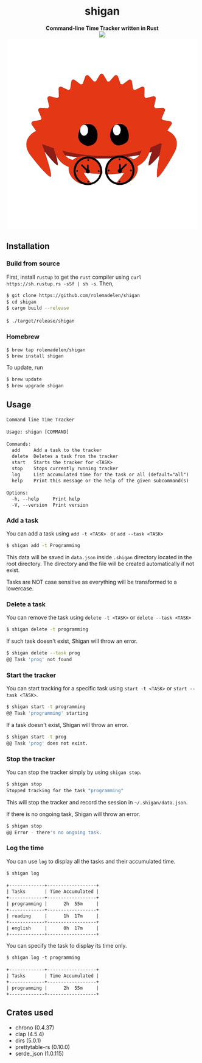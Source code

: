 <div align="center">
    <h1>shigan</h1>
    <b>Command-line Time Tracker written in Rust</b>
    <div>
    	<a href="LICENSE"><img src="https://img.shields.io/badge/license-MIT-blue.svg"></a>
    </div>
    <img src="./shigan.png" alt="logo" />
  <br />
</div>


## Installation

### Build from source

First, install `rustup` to get the `rust` compiler using `curl https://sh.rustup.rs -sSf | sh -s`. Then, 

```sh
$ git clone https://github.com/rolemadelen/shigan
$ cd shigan
$ cargo build --release

$ ./target/release/shigan
```

### Homebrew

```shell
$ brew tap rolemadelen/shigan
$ brew install shigan
```

To update, run 

```sh
$ brew update
$ brew upgrade shigan
```

## Usage
```text
Command line Time Tracker

Usage: shigan [COMMAND]

Commands:
  add     Add a task to the tracker
  delete  Deletes a task from the tracker
  start   Starts the tracker for <TASK>
  stop    Stops currently running tracker
  log     List accumulated time for the task or all (default="all")
  help    Print this message or the help of the given subcommand(s)

Options:
  -h, --help     Print help
  -V, --version  Print version
```

### Add a task

You can add a task using `add -t <TASK> ` or `add --task <TASK>`

```sh
$ shigan add -t Programming
```

This data will be saved in `data.json` inside `.shigan` directory located in the root directory.
The directory and the file will be created automatically if not exist.

Tasks are NOT case sensitive as everything will be transformed to a lowercase.

### Delete a task

You can remove the task using `delete -t <TASK>` or `delete --task <TASK>`

```sh
$ shigan delete -t programming
```

If such task doesn't exist, Shigan will throw an error.

```sh
$ shigan delete --task prog
@@ Task 'prog' not found
```

### Start the tracker

You can start tracking for a specific task using `start -t <TASK>` or `start --task <TASK>`.

```sh
$ shigan start -t programming
@@ Task 'programming' starting
```

If a task doesn't exist, Shigan will throw an error.

```sh
$ shigan start -t prog
@@ Task 'prog' does not exist.
```

### Stop the tracker

You can stop the tracker simply by using `shigan stop`.

```sh
$ shigan stop
Stopped tracking for the task "programming"
```

This will stop the tracker and record the session in `~/.shigan/data.json`.

If there is no ongoing task, Shigan will throw an error.

```sh
$ shigan stop
@@ Error - there's no ongoing task.
```

### Log the time

You can use `log` to display all the tasks and their accumulated time.

```text
$ shigan log

+-------------+------------------+
| Tasks       | Time Accumulated |
+-------------+------------------+
| programming |      2h  55m     |
+-------------+------------------+
| reading     |      1h  17m     |
+-------------+------------------+
| english     |      0h  17m     |
+-------------+------------------+
```

You can specify the task to display its time only.

```text
$ shigan log -t programming

+-------------+------------------+
| Tasks       | Time Accumulated |
+-------------+------------------+
| programming |      2h  55m     |
+-------------+------------------+
```

## Crates used
- chrono (0.4.37)
- clap (4.5.4)
- dirs (5.0.1)
- prettytable-rs (0.10.0)
- serde_json (1.0.115)
